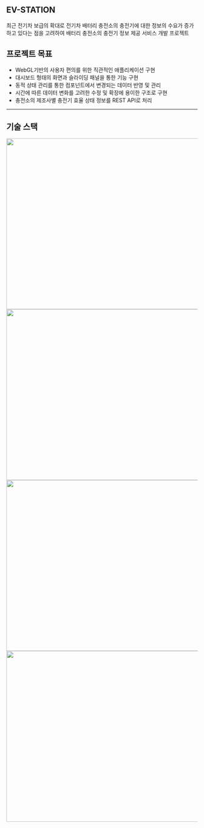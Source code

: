   EV-STATION  
--- 
최근 전기차 보급의 확대로 전기차 배터리 충전소의 충전기에 대한 정보의 수요가 증가하고 있다는 점을 고려하여 배터리 충전소의 충전기 정보 제공 서비스 개발 프로젝트

프로젝트 목표
---
* WebGL기반의 사용자 편의를 위한 직관적인 애플리케이션 구현
* 대시보드 형태의 화면과 슬라이딩 패널을 통한 기능 구현
* 동적 상태 관리를 통한 컴포넌트에서 변경되는 데이터 반영 및 관리
* 시간에 따른 데이터 변화를 고려한 수정 및 확장에 용이한 구조로 구현
* 충전소의 제조사별 충전기 효율 상태 정보를 REST API로 처리
---
기술 스택  
---
<img src="https://github.com/wkddns40/ev-station/assets/30453120/ffa467db-e5b6-45cd-8838-5e7e5d724ed6" width="700" height="450">


<img src="https://github.com/wkddns40/ev-station/assets/30453120/77656883-0e0d-4eb4-b113-7f10679629ec" width="700" height="450">
<img src="https://github.com/wkddns40/ev-station/assets/30453120/06561922-60cd-4b3f-af66-759bcb21c8d4" width="700" height="450">
<img src="https://github.com/wkddns40/ev-station/assets/30453120/b69b1b2e-565e-4f61-ab0c-08c75209f264" width="700" height="450">
